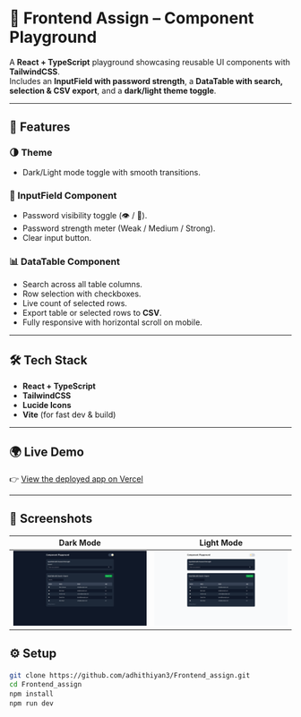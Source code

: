 # 📘 Frontend Assign – Component Playground

A **React + TypeScript** playground showcasing reusable UI components with **TailwindCSS**.  
Includes an **InputField with password strength**, a **DataTable with search, selection & CSV export**, and a **dark/light theme toggle**.  

---

## 🚀 Features

### 🌗 Theme
- Dark/Light mode toggle with smooth transitions.

### 🔑 InputField Component
- Password visibility toggle (👁️ / 🙈).
- Password strength meter (Weak / Medium / Strong).
- Clear input button.

### 📊 DataTable Component
- Search across all table columns.
- Row selection with checkboxes.
- Live count of selected rows.
- Export table or selected rows to **CSV**.
- Fully responsive with horizontal scroll on mobile.

---

## 🛠️ Tech Stack
- **React + TypeScript**
- **TailwindCSS**
- **Lucide Icons**
- **Vite** (for fast dev & build)

---

## 🌍 Live Demo
👉 [View the deployed app on Vercel](https://frontend-assign-ffmf.vercel.app/)

---

## 📸 Screenshots
| Dark Mode | Light Mode |
|-----------|------------|
| ![Dark Mode](./src/assets/dark-mode.png) | ![Light Mode](./src/assets/light-mode.png) |



## ⚙️ Setup
```bash
git clone https://github.com/adhithiyan3/Frontend_assign.git
cd Frontend_assign
npm install
npm run dev
